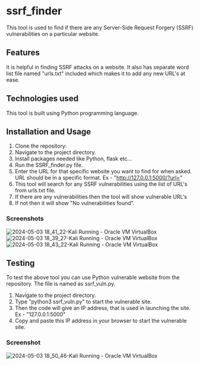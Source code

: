 # ssrf_finder
This tool is used to find if there are any Server-Side Request Forgery (SSRF) vulnerabilities on a particular website.

## Features

It is helpful in finding SSRF attacks on a website.
It also has separate word list file named "urls.txt" included which makes it to add any new URL's at ease.

## Technologies used

This tool is built using Python programming language.

## Installation and Usage

1. Clone the repository:
2. Navigate to the project directory.
3. Install packages needed like Python, flask etc...
4. Run the SSRF_finder.py file.
5. Enter the URL for that specific website you want to find for when asked. URL should be in a specific format. Ex - "http://127.0.0.1:5000/?url="
6. This tool will search for any SSRF vulnerabilities using the list of URL's from urls.txt file.
7. If there are any vulnerabilities then the tool will show vulnerable URL's
8. If not then it will show "No vulnerabilities found".

### Screenshots

![2024-05-03 18_41_22-Kali  Running  - Oracle VM VirtualBox](https://github.com/rvarshith2003/ssrf_finder/assets/107018042/1b633121-8a58-4418-8f34-484d55192fad) 
![2024-05-03 18_39_27-Kali  Running  - Oracle VM VirtualBox](https://github.com/rvarshith2003/ssrf_finder/assets/107018042/856b0660-3ee6-4653-8d1d-0aaf6a657667)
![2024-05-03 18_43_22-Kali  Running  - Oracle VM VirtualBox](https://github.com/rvarshith2003/ssrf_finder/assets/107018042/a4d0312f-46a1-45f1-9f3e-8b23bdd44248)

## Testing

To test the above tool you can use Python vulnerable website from the repository. The file is named as ssrf_vuln.py.

1. Navigate to the project directory.
2. Type "python3 ssrf_vuln.py" to start the vulnerable site.
3. Then the code will give an IP address, that is used in launching the site. Ex - "127.0.0.1:5000"
4. Copy and paste this IP address in your browser to start the vulnerable site.

### Screenshot

![2024-05-03 18_50_46-Kali  Running  - Oracle VM VirtualBox](https://github.com/rvarshith2003/ssrf_finder/assets/107018042/fd1a3f1c-c6d2-49f9-afa6-b56e00c0f33a)
